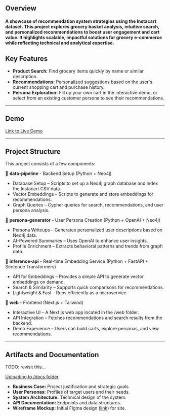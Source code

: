 ## Overview
####  A showcase of recommendation system strategies using the Instacart dataset. This project explores grocery basket analysis, intuitive search, and personalized recommendations to boost user engagement and cart value. It highlights scalable, impactful solutions for grocery e-commerce while reflecting technical and analytical expertise.
  
## Key Features
- **Product Search:** Find grocery items quickly by name or similar description.
- **Recommendations:** Personalized suggestions based on the user's current shopping cart and purchase history.
- **Persona Exploration:** Fill up your own cart in the interactive demo, or select from an existing customer persona to see their recommendations.
----
## Demo

[Link to Live Demo](https://grocery.scotthendrix.dev)

----
## Project Structure
This project consists of a few components:

📂 **data-pipeline** - Backend Setup (Python + Neo4j)
- Database Setup – Scripts to set up a Neo4j graph database and index the Instacart CSV data.
- Vector Embeddings – Scripts to generate and store embeddings for recommendations.
- Graph Queries – Cypher queries for search, recommendations, and user persona analysis.
  
📂 **persona-generator** - User Persona Creation (Python + OpenAI + Neo4j)
- Persona Writeups – Generates personalized user descriptions based on Neo4j data.
- AI-Powered Summaries – Uses OpenAI to enhance user insights.
- Profile Enrichment – Extracts behavioral patterns and trends from graph data.
  
📂 **inference-api** - Real-time Embedding Service (Python + FastAPI + Sentence Transformers)
- API for Embeddings – Provides a simple API to generate vector embeddings on demand.
- Search & Similarity – Supports quick comparisons for recommendations.
- Lightweight & Fast – Runs efficiently as a microservice.
  
📂 **web** - Frontend (Next.js + Tailwind)
- Interactive UI – A Next.js web app located in the /web folder.
- API Integration – Fetches recommendations and search results from the backend.
- Demo Experience – Users can build carts, explore personas, and view recommendations.
----
## Artifacts and Documentation
TODO: revisit this...
  
[Uploading to /docs folder]([https://github.com/scottroot/Grocery-Rec-Demo/docs](https://github.com/scottroot/Grocery-Rec-Demo/tree/main/docs))
- **Business Case:** Project justification and strategic goals.
- **User Personas:** Profiles of target users and their needs.
- **System Architecture:** Technical design of the system.
- **API Documentation:** Endpoints and data structures.
- **Wireframe Mockup:** Initial Figma design ([link](https://www.figma.com/design/zCAA4VOewTSV2c1RywAKp9/Grocery-Recommendation-Demo?node-id=0-1&t=nrske1xa3WLWs3cv-1)) for site.

  
